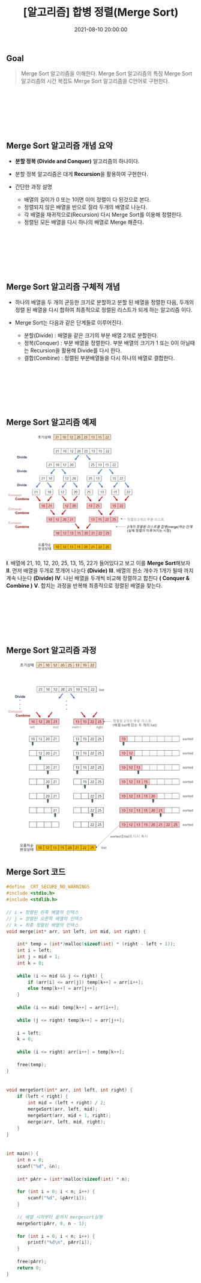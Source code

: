 ﻿---
title: "[알고리즘] 합병 정렬(Merge Sort) "
date: 2021-08-10 20:00:00
categories:
- Algorithm
tags:
- 알고리즘
- 정렬
---
## Goal

> Merge Sort 알고리즘을 이해한다.
> Merge Sort 알고리즘의 특징 
> Merge Sort 알고리즘의 시간 복잡도
> Merge Sort 알고리즘을 C언어로 구현한다.

<br><br><br><br><br><br>

## Merge Sort 알고리즘 개념 요약

 - **분할 정복 (Divide and Conquer)** 알고리즘의 하나이다.
 
 - 분할 정복 알고리즘은 대게 **Recursion**을 활용하여 구현한다.
 
 -  간단한 과정 설명
	- 배열의 길이가 0 또는 1이면 이미 정렬이 다 된것으로 본다.
	- 정렬되지 않은 배열을 반으로 잘라 두개의 배열로 나눈다.
	- 각 배열을 재귀적으로(Recursion) 다시 Merge Sort를 이용해 정렬한다.
	- 정렬된 모든 배열을 다시 하나의 배열로 Merge 해준다.


<br><br><br><br><br><br>

## Merge Sort 알고리즘 구체적 개념

- 하나의 배열을 두 개의 균등한 크기로 분할하고 분할 된 배열을 정렬한 다음, 두개의 정렬 된 배열을 다시 합하여 최종적으로 정렬된 리스트가 되게 하는 알고리즘 이다.

- Merge Sort는 다음과 같은 단계들로 이루어진다.
	- 분할(Divide) : 배열을 같은 크기의 부분 배열 2개로 분할한다.
	- 정복(Conquer) : 부분 배열을 정렬한다. 부분 배열의 크기가 1 또는 0이 아닐때는 Recursion을 활용해 Divide를 다시 한다.
	- 결합(Combine) : 정렬된 부분배열들을 다시 하나의 배열로 결합한다.

<br> <br> <br><br> <br> <br>


## Merge Sort 알고리즘 예제

![enter image description here](https://github.com/idkim97/idkim97.github.io/blob/master/img/MergeSort.png?raw=true)

**Ⅰ**. 배열에 21, 10, 12, 20, 25, 13, 15, 22가 들어있다고 보고 이를 **Merge Sort**해보자
**Ⅱ**. 먼저 배열을 두개로 쪼개어 나눈다 **(Divide)**
**Ⅲ**. 배열의 원소 개수가 1개가 될때 까지 계속 나눈다 **(Divide)**
**Ⅳ**. 나뉜 배열을 두개씩 비교해 정렬하고 합친다 **( Conquer & Combine )**
**Ⅴ**. 합치는 과정을 반복해 최종적으로 정렬된 배열을 찾는다.

 <br> <br> <br><br> <br> <br>

## Merge Sort 알고리즘 과정
![enter image description here](https://github.com/idkim97/idkim97.github.io/blob/master/img/MergeSort2.png?raw=true)

## Merge Sort 코드
```c
#define _CRT_SECURE_NO_WARNINGS
#include <stdio.h>
#include <stdlib.h>

// i = 정렬된 왼쪽 배열의 인덱스
// j = 정렬된 오른쪽 배열의 인덱스
// k = 최종 정렬된 배열의 인덱스
void merge(int* arr, int left, int mid, int right) {

	int* temp = (int*)malloc(sizeof(int) * (right - left + 1));
	int i = left;
	int j = mid + 1;
	int k = 0;

	while (i <= mid && j <= right) {
		if (arr[i] <= arr[j]) temp[k++] = arr[i++];
		else temp[k++] = arr[j++];
	}

	while (i <= mid) temp[k++] = arr[i++];

	while (j <= right) temp[k++] = arr[j++];

	i = left;
	k = 0;

	while (i <= right) arr[i++] = temp[k++];

	free(temp);
}


void mergeSort(int* arr, int left, int right) {
	if (left < right) {
		int mid = (left + right) / 2;
		mergeSort(arr, left, mid);
		mergeSort(arr, mid + 1, right);
		merge(arr, left, mid, right);
	}
}


int main() {
	int n = 0;
	scanf("%d", &n);

	int* pArr = (int*)malloc(sizeof(int) * n);

	for (int i = 0; i < n; i++) {
		scanf("%d", &pArr[i]);
	}

	// 배열 시작부터 끝까지 mergesort실행
	mergeSort(pArr, 0, n - 1);

	for (int i = 0; i < n; i++) {
		printf("%d\n", pArr[i]);
	}

	free(pArr);
	return 0;
}
```

<br><br><br><br><br><br>



